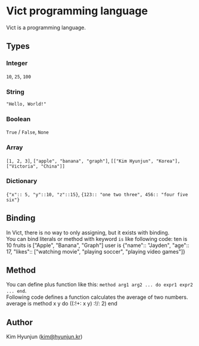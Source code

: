 Vict programming language
====

Vict is a programming language.

Types
----

### Integer

`10`, `25`, `100`

### String

`"Hello, World!"`

### Boolean

`True` / `False`, `None`

### Array

`[1, 2, 3]`, `["apple", "banana", "graph"]`, `[["Kim Hyunjun", "Korea"], ["Victoria", "China"]]`

### Dictionary

`{"x":: 5, "y"::10, "z"::15}`, `{123:: "one two three", 456:: "four five six"}`

Binding
----

In Vict, there is no way to only assigning, but it exists with binding.  
You can bind literals or method with keyword `is` like following code:
    ten is 10
    fruits is ["Apple", "Banana", "Graph"]
    user is {"name":: "Jayden", "age":: 17, "likes":: ["watching movie", "playing soccer", "playing video games"]}

Method
----

You can define plus function like this: `method arg1 arg2 ... do expr1 expr2 ... end`.  
Following code defines a function calculates the average of two numbers.
    average is method x y do
        ((:!+: x y) :!/: 2)
    end

Author
----

Kim Hyunjun (kim@hyunjun.kr)
